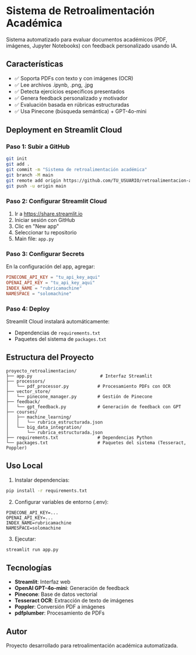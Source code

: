 # Sistema de Retroalimentación Académica

Sistema automatizado para evaluar documentos académicos (PDF, imágenes, Jupyter Notebooks) con feedback personalizado usando IA.

## Características

- ✅ Soporta PDFs con texto y con imágenes (OCR)
- ✅ Lee archivos .ipynb, .png, .jpg
- ✅ Detecta ejercicios específicos presentados
- ✅ Genera feedback personalizado y motivador
- ✅ Evaluación basada en rúbricas estructuradas
- ✅ Usa Pinecone (búsqueda semántica) + GPT-4o-mini

## Deployment en Streamlit Cloud

### Paso 1: Subir a GitHub

```bash
git init
git add .
git commit -m "Sistema de retroalimentación académica"
git branch -M main
git remote add origin https://github.com/TU_USUARIO/retroalimentacion-academica.git
git push -u origin main
```

### Paso 2: Configurar Streamlit Cloud

1. Ir a https://share.streamlit.io
2. Iniciar sesión con GitHub
3. Clic en "New app"
4. Seleccionar tu repositorio
5. Main file: `app.py`

### Paso 3: Configurar Secrets

En la configuración del app, agregar:

```toml
PINECONE_API_KEY = "tu_api_key_aqui"
OPENAI_API_KEY = "tu_api_key_aqui"
INDEX_NAME = "rubricamachine"
NAMESPACE = "solomachine"
```

### Paso 4: Deploy

Streamlit Cloud instalará automáticamente:
- Dependencias de `requirements.txt`
- Paquetes del sistema de `packages.txt`

## Estructura del Proyecto

```
proyecto_retroalimentacion/
├── app.py                          # Interfaz Streamlit
├── processors/
│   └── pdf_processor.py           # Procesamiento PDFs con OCR
├── vector_store/
│   └── pinecone_manager.py        # Gestión de Pinecone
├── feedback/
│   └── gpt_feedback.py            # Generación de feedback con GPT
├── courses/
│   ├── machine_learning/
│   │   └── rubrica_estructurada.json
│   └── big_data_integration/
│       └── rubrica_estructurada.json
├── requirements.txt               # Dependencias Python
└── packages.txt                   # Paquetes del sistema (Tesseract, Poppler)
```

## Uso Local

1. Instalar dependencias:
```bash
pip install -r requirements.txt
```

2. Configurar variables de entorno (.env):
```
PINECONE_API_KEY=...
OPENAI_API_KEY=...
INDEX_NAME=rubricamachine
NAMESPACE=solomachine
```

3. Ejecutar:
```bash
streamlit run app.py
```

## Tecnologías

- **Streamlit**: Interfaz web
- **OpenAI GPT-4o-mini**: Generación de feedback
- **Pinecone**: Base de datos vectorial
- **Tesseract OCR**: Extracción de texto de imágenes
- **Poppler**: Conversión PDF a imágenes
- **pdfplumber**: Procesamiento de PDFs

## Autor

Proyecto desarrollado para retroalimentación académica automatizada.
